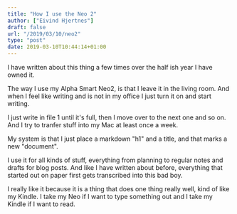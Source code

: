 ```yaml
---
title: "How I use the Neo 2"
author: ["Eivind Hjertnes"]
draft: false
url: "/2019/03/10/neo2"
type: "post"
date: 2019-03-10T10:44:14+01:00
---
```


I have written about this thing a few times over the half ish year I
have owned it.

The way I use my Alpha Smart Neo2, is that I leave it in the living
room. And when I feel like writing and is not in my office I just turn
it on and start writing.

I just write in file 1 until it's full, then I move over to the next one
and so on. And I try to tranfer stuff into my Mac at least once a week.

My system is that I just place a markdown "h1" and a title, and that
marks a new "document".

I use it for all kinds of stuff, everything from planning to regular
notes and drafts for blog posts. And like I have written about before,
everything that started out on paper first gets transcribed into this
bad boy.

I really like it because it is a thing that does one thing really well,
kind of like my Kindle. I take my Neo if I want to type something out
and I take my Kindle if I want to read.

